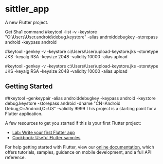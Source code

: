 # sittler_app

A new Flutter project.

Get Sha1 command
#keytool -list -v -keystore "C:\Users\User\.android\debug.keystore" -alias androiddebugkey -storepass android -keypass android


#keytool -genkey -v -keystore c:\Users\User\upload-keystore.jks -storetype JKS -keyalg RSA -keysize 2048 -validity 10000 -alias upload


#keytool -genkey -v -keystore c:\Users\User\upload-keystore.jks -storetype JKS -keyalg RSA -keysize 2048 -validity 10000 -alias upload



## Getting Started
##keytool -genkeypair -alias androiddebugkey -keypass android -keystore debug.keystore -storepass android -dname "CN=Android Debug,O=Android,C=US" -validity 9999
This project is a starting point for a Flutter application.

A few resources to get you started if this is your first Flutter project:

- [Lab: Write your first Flutter app](https://flutter.dev/docs/get-started/codelab)
- [Cookbook: Useful Flutter samples](https://flutter.dev/docs/cookbook)

For help getting started with Flutter, view our
[online documentation](https://flutter.dev/docs), which offers tutorials,
samples, guidance on mobile development, and a full API reference.
